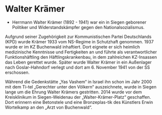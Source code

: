 # Walter Krämer

* Herrmann Walter Krämer (1892 - 1941) war ein in Siegen geborener Politiker und Widerstandskämpfer gegen den Nationalsozialismus.

Aufgrund seiner Zugehörigkeit zur Kommunistischen Partei Deutschlands (KPD) wurde Krämer 1933 vom NS-Regime in Schutzhaft genommen.
1937 wurde er im KZ Buchenwald inhaftiert. Dort eignete er sich heimlich medizinische Kenntnisse und Fertigkeiten an und führte als verantwortlicher Funktionshäftling den Häftlingskrankenbau, in dem zahlreichen KZ-Insassen das Leben gerettet wurde. Später wurde Walter Krämer in ein Außenlager nach Goslar-Hahndorf verlegt und dort am 6. November 1941 von der SS erschossen.

Während die Gedenkstätte „Yas Vashem“ in Israel ihn schon im Jahr 2000 mit dem Ti-tel „Gerechter unter den Völkern“ auszeichnete, wurde in Siegen lange um die Ehrung Walter Krämers gestritten. 2014 wurde vor dem Kreisklinikum in Siegen-Weidenau der „Walter-Krämer-Platz“ geschaffen. Dort erinnern eine Betonstele und eine Bronzeplas-tik des Künstlers Erwin Wortelkamp an den „Arzt von Buchenwald“.
